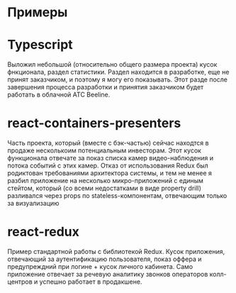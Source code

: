 # Примеры

# Typescript

Выложил небольшой (относительно общего размера проекта) кусок фнкционала, раздел статистики. Раздел находится в разработке, 
еще не принят заказчиком, и поэтому я могу его показывать. Этот разде после завершения процесса разработки и принятия заказчиком будет работать в облачной АТС Beeline.

# react-containers-presenters

Часть проекта, который (вместе с бэк-частью) сейчас находтся в продаже несколькоим потенциальным инвесторам. Этот кусок функционала отвечате за показ списка камер видео-наблюдения и потока событий с этих камер. Отказ от использования Redux был родиктован требованиями архитектора системы, и тем не менее я разбил приложение на несколько микро-приложений с единым стейтом, который (со всеми недостатками в виде property drill) разливался через props по stateless-компонентам, отвечающим только за визуализацию

# react-redux

Пример стандартной работы с библиотекой Redux. Кусок приложения, отвечающий за аутентификацию пользователя, показ оффера и предупреждний при логине + кусок личного кабинета. Само приложение отвечает за речевую аналитику звонков операторов колл-центров и успешно работает в продакшене. 
